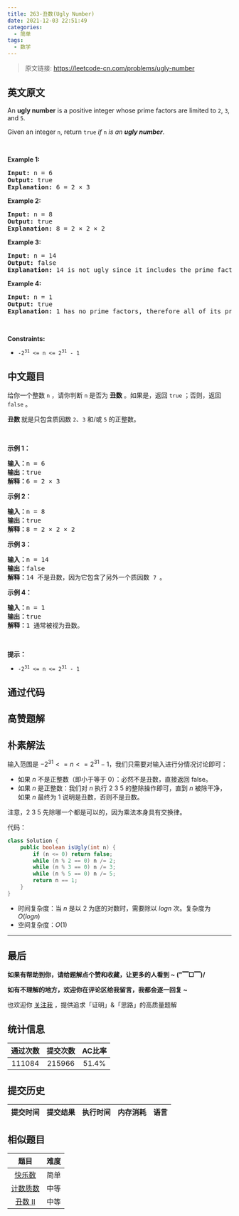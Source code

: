 ```yaml
---
title: 263-丑数(Ugly Number)
date: 2021-12-03 22:51:49
categories:
  - 简单
tags:
  - 数学
---
```


> 原文链接: https://leetcode-cn.com/problems/ugly-number


## 英文原文
<div><p>An <strong>ugly number</strong> is a positive integer whose prime factors are limited to <code>2</code>, <code>3</code>, and <code>5</code>.</p>

<p>Given an integer <code>n</code>, return <code>true</code> <em>if</em> <code>n</code> <em>is an <strong>ugly number</strong></em>.</p>

<p>&nbsp;</p>
<p><strong>Example 1:</strong></p>

<pre>
<strong>Input:</strong> n = 6
<strong>Output:</strong> true
<strong>Explanation:</strong> 6 = 2 &times; 3</pre>

<p><strong>Example 2:</strong></p>

<pre>
<strong>Input:</strong> n = 8
<strong>Output:</strong> true
<strong>Explanation:</strong> 8 = 2 &times; 2 &times; 2
</pre>

<p><strong>Example 3:</strong></p>

<pre>
<strong>Input:</strong> n = 14
<strong>Output:</strong> false
<strong>Explanation:</strong> 14 is not ugly since it includes the prime factor 7.
</pre>

<p><strong>Example 4:</strong></p>

<pre>
<strong>Input:</strong> n = 1
<strong>Output:</strong> true
<strong>Explanation:</strong> 1 has no prime factors, therefore all of its prime factors are limited to 2, 3, and 5.
</pre>

<p>&nbsp;</p>
<p><strong>Constraints:</strong></p>

<ul>
	<li><code>-2<sup>31</sup> &lt;= n &lt;= 2<sup>31</sup> - 1</code></li>
</ul>
</div>

## 中文题目
<div><p>给你一个整数 <code>n</code> ，请你判断 <code>n</code> 是否为 <strong>丑数</strong> 。如果是，返回 <code>true</code> ；否则，返回 <code>false</code> 。</p>

<p><strong>丑数 </strong>就是只包含质因数 <code>2</code>、<code>3</code> 和/或 <code>5</code> 的正整数。</p>

<p> </p>

<p><strong>示例 1：</strong></p>

<pre>
<strong>输入：</strong>n = 6
<strong>输出：</strong>true
<strong>解释：</strong>6 = 2 × 3</pre>

<p><strong>示例 2：</strong></p>

<pre>
<strong>输入：</strong>n = 8
<strong>输出：</strong>true
<strong>解释：</strong>8 = 2 × 2 × 2
</pre>

<p><strong>示例 3：</strong></p>

<pre>
<strong>输入：</strong>n = 14
<strong>输出：</strong>false
<strong>解释：</strong>14 不是丑数，因为它包含了另外一个质因数 <code>7 </code>。
</pre>

<p><strong>示例 4：</strong></p>

<pre>
<strong>输入：</strong>n = 1
<strong>输出：</strong>true
<strong>解释：</strong>1 通常被视为丑数。
</pre>

<p> </p>

<p><strong>提示：</strong></p>

<ul>
	<li><code>-2<sup>31</sup> <= n <= 2<sup>31</sup> - 1</code></li>
</ul>
</div>

## 通过代码
<RecoDemo>
</RecoDemo>


## 高赞题解
## 朴素解法

输入范围是 $-2^{31} <= n <= 2^{31} - 1$，我们只需要对输入进行分情况讨论即可：

* 如果 $n$ 不是正整数（即小于等于 0）：必然不是丑数，直接返回 false。
* 如果 $n$ 是正整数：我们对 $n$ 执行 2 3 5 的整除操作即可，直到 $n$ 被除干净，如果 $n$ 最终为 1 说明是丑数，否则不是丑数。

注意，2 3 5 先除哪一个都是可以的，因为乘法本身具有交换律。

代码：

```java
class Solution {
    public boolean isUgly(int n) {
        if (n <= 0) return false;
        while (n % 2 == 0) n /= 2;
        while (n % 3 == 0) n /= 3;
        while (n % 5 == 0) n /= 5;
        return n == 1;
    }
}
```
* 时间复杂度：当 $n$ 是以 2 为底的对数时，需要除以 $log{n}$ 次。复杂度为 $O(log{n})$
* 空间复杂度：$O(1)$

***

## 最后

**如果有帮助到你，请给题解点个赞和收藏，让更多的人看到 ~ ("▔□▔)/**

**如有不理解的地方，欢迎你在评论区给我留言，我都会逐一回复 ~**

也欢迎你 [关注我](https://leetcode-cn.com/u/ac_oier/) ，提供追求「证明」&「思路」的高质量题解  

## 统计信息
| 通过次数 | 提交次数 | AC比率 |
| :------: | :------: | :------: |
|    111084    |    215966    |   51.4%   |

## 提交历史
| 提交时间 | 提交结果 | 执行时间 |  内存消耗  | 语言 |
| :------: | :------: | :------: | :--------: | :--------: |


## 相似题目
|                             题目                             | 难度 |
| :----------------------------------------------------------: | :---------: |
| [快乐数](https://leetcode-cn.com/problems/happy-number/) | 简单|
| [计数质数](https://leetcode-cn.com/problems/count-primes/) | 中等|
| [丑数 II](https://leetcode-cn.com/problems/ugly-number-ii/) | 中等|
